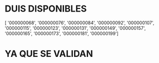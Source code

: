 # DUIS DISPONIBLES 

[
 '000000068',
 '000000076',
 '000000084',
 '000000092',
 '000000107',
 '000000115',
 '000000123',
 '000000131',
 '000000149',
 '000000157',
 '000000165',
 '000000173',
 '000000181',
 '000000199'] 

 # YA QUE SE VALIDAN